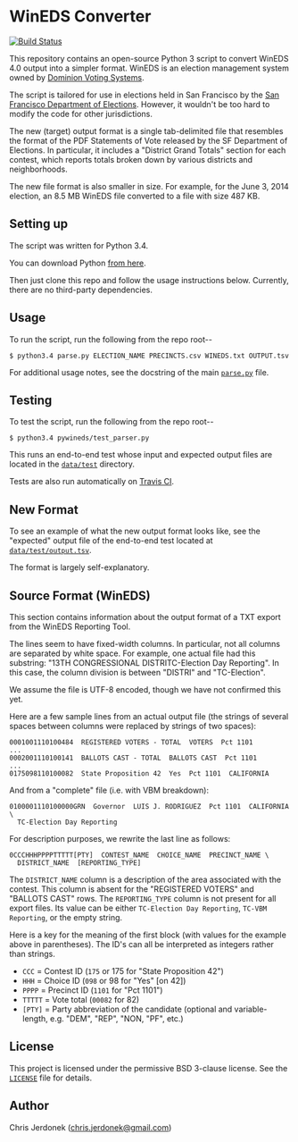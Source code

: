 WinEDS Converter
================

[![Build Status](https://travis-ci.org/cjerdonek/wineds-converter.svg?branch=master)][travis-ci-project-page]

This repository contains an open-source Python 3 script to convert
WinEDS 4.0 output into a simpler format.  WinEDS is an election
management system owned by [Dominion Voting Systems][dominion].

The script is tailored for use in elections held in San Francisco by the
[San Francisco Department of Elections][sf-elections].  However,
it wouldn't be too hard to modify the code for other jurisdictions.

The new (target) output format is a single tab-delimited file that
resembles the format of the PDF Statements of Vote released by the
SF Department of Elections.  In particular, it includes a
"District Grand Totals" section for each contest, which reports totals
broken down by various districts and neighborhoods.

The new file format is also smaller in size.  For example, for the
June 3, 2014 election, an 8.5 MB WinEDS file converted to a file with
size 487 KB.


Setting up
----------

The script was written for Python 3.4.

You can download Python [from here][python-download].

Then just clone this repo and follow the usage instructions below.
Currently, there are no third-party dependencies.


Usage
-----

To run the script, run the following from the repo root--

    $ python3.4 parse.py ELECTION_NAME PRECINCTS.csv WINEDS.txt OUTPUT.tsv

For additional usage notes, see the docstring of the main
[`parse.py`](parse.py#L7) file.


Testing
-------

To test the script, run the following from the repo root--

    $ python3.4 pywineds/test_parser.py

This runs an end-to-end test whose input and expected output files are
located in the [`data/test`](data/test) directory.

Tests are also run automatically on [Travis CI][travis-ci].

New Format
----------

To see an example of what the new output format looks like, see the
"expected" output file of the end-to-end test located at
[`data/test/output.tsv`](data/test/output.tsv).

The format is largely self-explanatory.


Source Format (WinEDS)
----------------------

This section contains information about the output format of a TXT
export from the WinEDS Reporting Tool.

The lines seem to have fixed-width columns.  In particular, not all
columns are separated by white space.  For example, one actual file
had this substring: "13TH CONGRESSIONAL DISTRITC-Election Day Reporting".
In this case, the column division is between "DISTRI" and "TC-Election".

We assume the file is UTF-8 encoded, though we have not confirmed this yet.

Here are a few sample lines from an actual output file (the strings of
several spaces between columns were replaced by strings of two spaces):

    0001001110100484  REGISTERED VOTERS - TOTAL  VOTERS  Pct 1101
    ...
    0002001110100141  BALLOTS CAST - TOTAL  BALLOTS CAST  Pct 1101
    ...
    0175098110100082  State Proposition 42  Yes  Pct 1101  CALIFORNIA

And from a "complete" file (i.e. with VBM breakdown):

    0100001110100000GRN  Governor  LUIS J. RODRIGUEZ  Pct 1101  CALIFORNIA \
      TC-Election Day Reporting

For description purposes, we rewrite the last line as follows:

    0CCCHHHPPPPTTTTT[PTY]  CONTEST_NAME  CHOICE_NAME  PRECINCT_NAME \
      DISTRICT_NAME  [REPORTING_TYPE]

The `DISTRICT_NAME` column is a description of the area associated
with the contest.  This column is absent for the "REGISTERED VOTERS"
and "BALLOTS CAST" rows.  The `REPORTING_TYPE` column is not present for all
export files.  Its value can be either `TC-Election Day Reporting`,
`TC-VBM Reporting`, or the empty string.

Here is a key for the meaning of the first block (with values for the
example above in parentheses).  The ID's can all be interpreted as
integers rather than strings.

* `CCC` = Contest ID (`175` or 175 for "State Proposition 42")
* `HHH` = Choice ID (`098` or 98 for "Yes" [on 42])
* `PPPP` = Precinct ID (`1101` for "Pct 1101")
* `TTTTT` = Vote total (`00082` for 82)
* `[PTY]` = Party abbreviation of the candidate (optional and variable-length,
  e.g. "DEM", "REP", "NON, "PF", etc.)


License
-------

This project is licensed under the permissive BSD 3-clause license.
See the [`LICENSE`](LICENSE) file for details.


Author
------

Chris Jerdonek (<chris.jerdonek@gmail.com>)


[dominion]: http://www.dominionvoting.com/
[python-download]: https://www.python.org/downloads/
[sf-elections]: http://sfelections.org
[travis-ci]: https://travis-ci.org/
[travis-ci-project-page]: https://travis-ci.org/cjerdonek/wineds-converter
